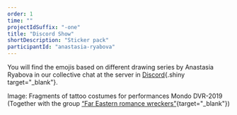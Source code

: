 ```yaml
---
order: 1
time: ""
projectIdSuffix: "-one"
title: "Discord Show"
shortDescription: "Sticker pack"
participantId: "anastasia-ryabova"
---
```


You will find the emojis based on different drawing series by Anastasia Ryabova in our collective chat at the server in [Discord](https://discord.gg/n5JBf8x){.shiny target="_blank"}.

Image: Fragments of tattoo costumes for performances Mondo DVR-2019 (Together with the group [“Far Eastern romance wreckers”](https://www.instagram.com/dvr.republic/){target="_blank"})

